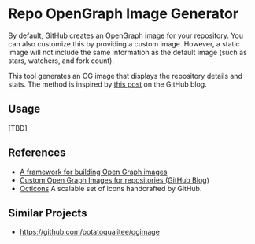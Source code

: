 # Repo OpenGraph Image Generator

By default, GitHub creates an OpenGraph image for your repository. You can also customize this by providing a custom image. However, a static image will not include the same information as the default image (such as stars, watchers, and fork count).

This tool generates an OG image that displays the repository details and stats. The method is inspired by [this post](https://github.blog/open-source/git/framework-building-open-graph-images/) on the GitHub blog.

## Usage

[TBD]

## References

- [A framework for building Open Graph images](https://github.blog/open-source/git/framework-building-open-graph-images/)
- [Custom Open Graph Images for repositories (GitHub Blog)](https://github.blog/news-insights/product-news/custom-open-graph-images-for-repositories/)
- [Octicons](https://primer.style/foundations/icons) A scalable set of icons handcrafted by GitHub.

## Similar Projects

- https://github.com/potatoqualitee/ogimage